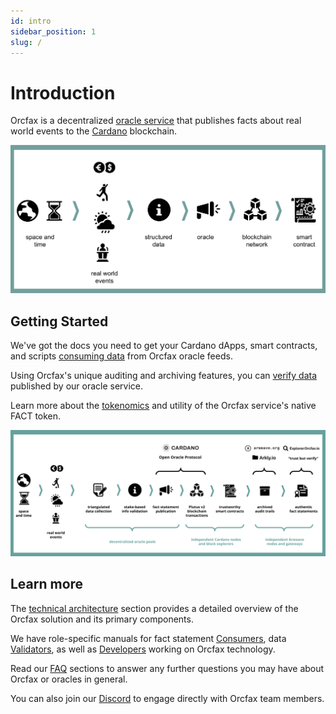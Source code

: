 ```yaml
---
id: intro
sidebar_position: 1
slug: /
---
```


# Introduction
Orcfax is a decentralized [oracle service](oracle-basics) that publishes facts
about real world events to the [Cardano](https://cardano.org/) blockchain.

![Orcfax concept diagram](/img/2023-07-20--Oracle-concept-diagram.png)

## Getting Started

We've got the docs you need to get your Cardano dApps, smart contracts, and
scripts [consuming data](consume) from Orcfax oracle feeds.

Using Orcfax's unique auditing and archiving features, you can
[verify data](verify) published by our oracle service.

Learn more about the [tokenomics](scorecard) and utility of the Orcfax
service's native FACT token.

![Orcfax concept diagram](/img/2023-07-06--Orcfax-concept-diagram.png)

## Learn more

The [technical architecture](solution-overview) section provides a detailed
overview of the Orcfax solution and its primary components.

We have role-specific manuals for fact statement [Consumers](consume), data
[Validators](validate), as well as [Developers](develop) working on Orcfax
technology.

Read our [FAQ](oracle-basics) sections to answer any further questions you may
have about Orcfax or oracles in general.

You can also join our [Discord](https://dsc.gg/orcfax) to engage directly with
Orcfax team members.
